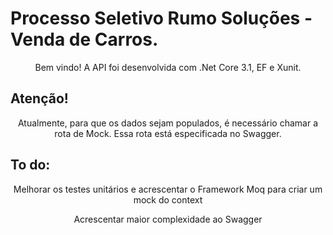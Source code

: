 # Processo Seletivo Rumo Soluções - Venda de Carros.

<p align="center">Bem vindo! A API foi desenvolvida com .Net Core 3.1, EF e Xunit. </p>



## Atenção!
<p align="center">Atualmente, para que os dados sejam populados, é necessário chamar a rota de Mock. Essa rota está especificada no Swagger.</p>



## To do:
<p align="center">Melhorar os testes unitários e acrescentar o Framework Moq para criar um mock do context</p>
<p align="center">Acrescentar maior complexidade ao Swagger</p>

